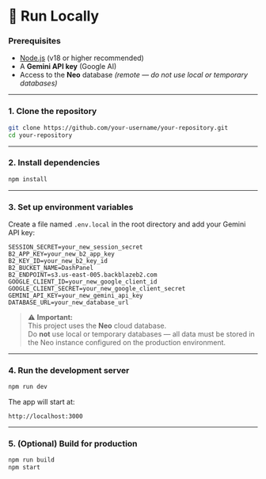 # 🚀 Run Locally

### **Prerequisites**
- [Node.js](https://nodejs.org/) (v18 or higher recommended)  
- A **Gemini API key** (Google AI)  
- Access to the **Neo** database *(remote — do not use local or temporary databases)*

---

### **1. Clone the repository**
```bash
git clone https://github.com/your-username/your-repository.git
cd your-repository
```

---

### **2. Install dependencies**
```bash
npm install
```

---

### **3. Set up environment variables**
Create a file named `.env.local` in the root directory and add your Gemini API key:

```
SESSION_SECRET=your_new_session_secret
B2_APP_KEY=your_new_b2_app_key
B2_KEY_ID=your_new_b2_key_id
B2_BUCKET_NAME=DashPanel
B2_ENDPOINT=s3.us-east-005.backblazeb2.com
GOOGLE_CLIENT_ID=your_new_google_client_id
GOOGLE_CLIENT_SECRET=your_new_google_client_secret
GEMINI_API_KEY=your_new_gemini_api_key
DATABASE_URL=your_new_database_url
```

> ⚠️ **Important:**  
> This project uses the **Neo** cloud database.  
> Do **not** use local or temporary databases — all data must be stored in the Neo instance configured on the production environment.

---

### **4. Run the development server**
```bash
npm run dev
```

The app will start at:
```
http://localhost:3000
```

---

### **5. (Optional) Build for production**
```bash
npm run build
npm start
```
